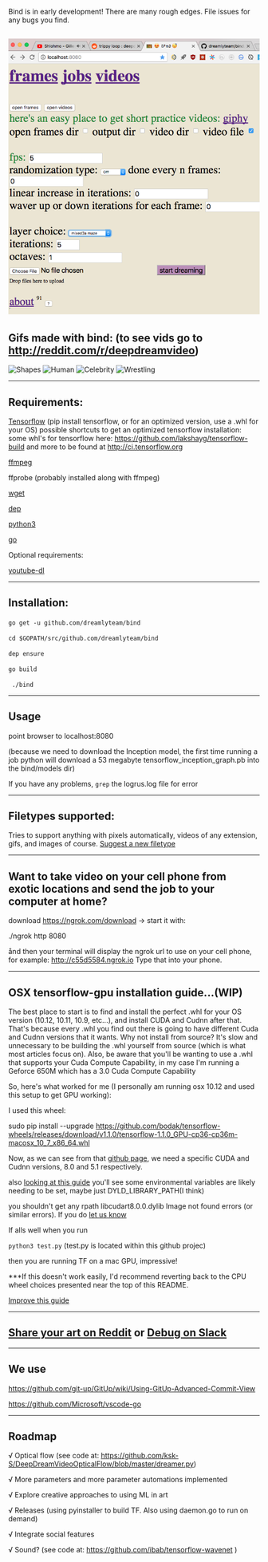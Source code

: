 Bind is in early development! There are many rough edges. File issues for any bugs you find.

![Alt Text](bg.png?raw=true "will")
----------
Gifs made with bind: (to see vids go to http://reddit.com/r/deepdreamvideo)
----------

![Shapes](https://media.giphy.com/media/xULW8qKMNmfa4RZIPe/giphy.gif)
![Human](https://media.giphy.com/media/3oFzmnlg0UXEgkNGh2/giphy.gif)
![Celebrity](https://media.giphy.com/media/xULW8CulD7x86n4Hdu/giphy.gif)
![Wrestling](https://media.giphy.com/media/3oFzmf2YjR0CskBB1m/giphy.gif)




-----------
Requirements:
-----------

[Tensorflow](https://www.tensorflow.org/install/) (pip install tensorflow, or for an optimized version, use a .whl for your OS)
possible shortcuts to get an optimized tensorflow installation: 
some whl's for tensorflow here:
https://github.com/lakshayg/tensorflow-build
and more to be found at http://ci.tensorflow.org

[ffmpeg](https://ffmpeg.org/download.html)

ffprobe (probably installed along with ffmpeg)

[wget](https://www.gnu.org/software/wget/)

[dep](https://github.com/golang/dep)

[python3](https://www.python.org/downloads/release/python-364/)

[go](https://golang.org/)

Optional requirements:

[youtube-dl](https://rg3.github.io/youtube-dl)

----------
Installation:
----------

`go get -u github.com/dreamlyteam/bind `

`cd $GOPATH/src/github.com/dreamlyteam/bind`

`dep ensure` 

`go build`

` ./bind`


------------
Usage
------------

point browser to localhost:8080

(because we need to download the Inception model, the first time running a job python will download a 53 megabyte tensorflow_inception_graph.pb into the bind/models dir)

If you have any problems, `grep` the logrus.log file for error 

------------
Filetypes supported:
------------

Tries to support anything with pixels automatically, videos of any extension, gifs, and images of course. [Suggest a new filetype](https://github.com/dreamlyteam/bind/issues/new)

------------
Want to take video on your cell phone from exotic locations and send the job to your computer at home? 
------------

download https://ngrok.com/download  -> start it with:

./ngrok http 8080

ånd then your terminal will display the ngrok url to use on your cell phone, for example: http://c55d5584.ngrok.io     Type that into your phone. 

------------------
OSX tensorflow-gpu installation guide...(WIP) 
------------------

The best place to start is to find and install the perfect .whl for your OS version (10.12, 10.11, 10.9, etc...), and install CUDA and Cudnn after that.  That's because every .whl you find out there is going to have different Cuda and Cudnn versions that it wants. Why not install from source? It's slow and unnecessary to be building the .whl yourself from source (which is what most articles focus on). Also, be aware that you'll be wanting to use a .whl that supports your Cuda Compute Capability, in my case I'm running a Geforce 650M which has a 3.0 Cuda Compute Capability

So, here's what worked for me (I personally am running osx 10.12 and used this setup to get GPU working):

I used this wheel:

sudo pip install --upgrade https://github.com/bodak/tensorflow-wheels/releases/download/v1.1.0/tensorflow-1.1.0_GPU-cp36-cp36m-macosx_10_7_x86_64.whl

Now, as we can see from that [github page](https://github.com/bodak/tensorflow-wheels/releases), we need a specific CUDA and Cudnn versions, 8.0 and 5.1 respectively.

also [looking at this guide](https://metakermit.com/2017/compiling-tensorflow-with-gpu-support-on-a-macbook-pro/) you'll see some environmental variables are likely needing to be set, maybe just DYLD_LIBRARY_PATH(I think) 

you shouldn't get any rpath libcudart8.0.0.dylib Image not found errors (or similar errors). If you do [let us know](https://github.com/dreamlyteam/bind/issues/new)


If alls well when you run 

`python3 test.py` (test.py is located within this github projec)

then you are running TF on a mac GPU, impressive! 

***If this doesn't work easily, I'd recommend reverting back to the CPU wheel choices presented near the top of this README.

[Improve this guide](https://github.com/dreamlyteam/bind/issues/new)

------------------
[Share your art on Reddit](http://reddit.com/r/deepdreamvideo) or  [Debug on Slack](https://dreamlycc.slack.com)
------------------


------
We use
-------
https://github.com/git-up/GitUp/wiki/Using-GitUp-Advanced-Commit-View

https://github.com/Microsoft/vscode-go


------
Roadmap
------
√ Optical flow (see code at: https://github.com/ksk-S/DeepDreamVideoOpticalFlow/blob/master/dreamer.py)

√ More parameters and more parameter automations implemented

√ Explore creative approaches to using ML in art

√ Releases (using pyinstaller to build TF. Also using daemon.go to run on demand)

√ Integrate social features 

√ Sound? (see code at: 
https://github.com/ibab/tensorflow-wavenet
)